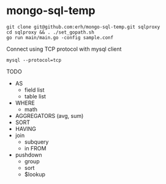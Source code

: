 # mongo-sql-temp

```
git clone git@github.com:erh/mongo-sql-temp.git sqlproxy
cd sqlproxy && . ./set_gopath.sh
go run main/main.go -config sample.conf
```

Connect using TCP protocol with mysql client
```
mysql --protocol=tcp
```

TODO

- AS
   - field list
   - table list
- WHERE
   - math
- AGGREGATORS (avg, sum)
- SORT
- HAVING
- join
   - subquery
   - in FROM   
- pushdown
   - group
   - sort
   - $lookup
